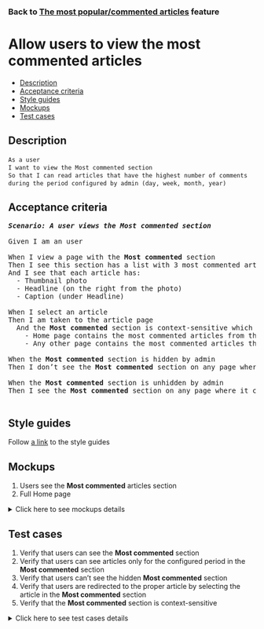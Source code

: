 ### Back to [The most popular/commented articles](../../README.md) feature

# Allow users to view the most commented articles

- [Description](#description)
- [Acceptance criteria](#acceptance-criteria)
- [Style guides](#style-guides)
- [Mockups](#mockups)
- [Test cases](#test-cases)

## Description

    As a user
    I want to view the Most commented section
    So that I can read articles that have the highest number of comments during the period configured by admin (day, week, month, year)

## Acceptance criteria

<pre>
<b><i>Scenario: A user views the Most commented section</i></b>

Given I am an user

When I view a page with the <b>Most commented</b> section
Then I see this section has a list with 3 most commented articles (based on the number of comments in the configured period)
And I see that each article has:
  - Thumbnail photo
  - Headline (on the right from the photo)
  - Caption (under Headline)

When I select an article
Then I am taken to the article page
  And the <b>Most commented</b> section is context-sensitive which means:
    - Home page contains the most commented articles from the whole articles list
    - Any other page contains the most commented articles that belong to a category, subcategory, or team of the current page

When the <b>Most commented</b> section is hidden by admin
Then I don’t see the <b>Most commented</b> section on any page where it can be present

When the <b>Most commented</b> section is unhidden by admin
Then I see the <b>Most commented</b> section on any page where it can be present

</pre>

## Style guides

Follow [a link](https://www.figma.com/proto/0zkkf5WC77OSpvyD6YXpFE/Style-guides?page-id=0%3A1&node-id=19%3A5368&viewport=266%2C48%2C0.54&scaling=min-zoom&starting-point-node-id=19%3A5368) to the style guides

## Mockups

1. Users see the <b>Most commented</b> articles section
2. Full Home page

<details>
  <summary>Click here to see mockups details</summary>

**1. Users see the Most commented articles section:**

![Users see the Most commented articles section](/mobile_application_features/most_popular_and_commented/images/application_most_commented_section.png)

**2. Full Home page:**

![Full Home page](/mobile_application_features/most_popular_and_commented/images/home_page.png)

</details>

## Test cases

1. Verify that users can see the <b>Most commented</b> section
2. Verify that users can see articles only for the configured period in the <b>Most commented</b> section
3. Verify that users can’t see the hidden <b>Most commented</b> section
4. Verify that users are redirected to the proper article by selecting the article in the <b>Most commented</b> section
5. Verify that the <b>Most commented</b> section is context-sensitive

<details>
  <summary>Click here to see test cases details</summary>

### **#1. Verify that users can see the Most commented section**

|Preconditions|Steps|Expected result
--------------|-----|----------
|- Admin shows the <b>Most commented</b> section</br>- Go to any page > <b>Most commented</b> section|1) On any page, examine the <b>Most commented</b> section|1) The <b>Most commented</b> section is shown and contains three most visited articles during the configured period|

### **#2. Verify that users can see articles only for the configured period in the Most commented section**

|Preconditions|Steps|Expected result
--------------|-----|----------
|- Admin configured <b>Day</b> period</br>- Go to any page > <b>Most commented</b> section|1) On any page, examine the <b>Most commented</b> section|1) The <b>Most commented</b> section is shown and contains three most visited articles on the last day|

### **#3. Verify that users can’t see the hidden Most commented section**

|Preconditions|Steps|Expected result
--------------|-----|----------
|- Admin hides <b>Most commented</b> section</br>- Go to any page where the <b>Most commented</b> section should be present|1) On any page, examine the <b>Most commented</b> section|1) The <b>Most commented</b> section is not shown|

### **#4. Verify that users are redirected to the proper article by selecting the article in the Most commented section**

|Preconditions|Steps|Expected result
--------------|-----|----------
|- Go to any page > <b>Most commented</b> section|1) Select any article|1) The user is redirected to the article page|

### **#5. Verify that the Most commented section is context-sensitive**

|Preconditions|Steps|Expected result
--------------|-----|----------
||1) Go through all pages within the <b>Most commented</b> section</br>2) Examine the <b>Most commented</b> section|2) Articles in the <b>Most commented</b> section change according to the visited page|
</details>
